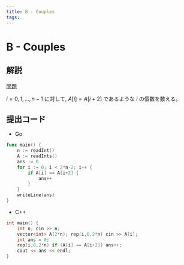 ```yaml
---
title: B - Couples
tags:
---
```


# B - Couples

## 解説

[問題](https://atcoder.jp/contests/abc359/editorial)

$i = 0,1,\dots,n-1$ に対して, $A[i] = A[i+2]$ であるような $i$ の個数を数える。

## 提出コード

- Go

```go
func main() {
	n := readInt()
	A := readInts()
	ans := 0
	for i := 0; i < 2*n-2; i++ {
		if A[i] == A[i+2] {
			ans++
		}
	}
	writeLine(ans)
}
```

- C++

```cpp
int main() {
    int n; cin >> n;
    vector<int> A(2*n); rep(i,0,2*n) cin >> A[i];
    int ans = 0;
    rep(i,0,2*n) if (A[i] == A[i+2]) ans++;
    cout << ans << endl;
}
```
